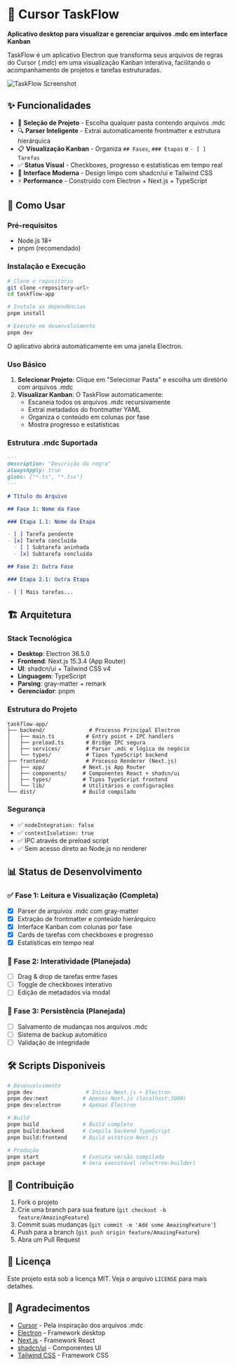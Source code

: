 # 🎯 Cursor TaskFlow

**Aplicativo desktop para visualizar e gerenciar arquivos .mdc em interface Kanban**

TaskFlow é um aplicativo Electron que transforma seus arquivos de regras do Cursor (.mdc) em uma visualização Kanban interativa, facilitando o acompanhamento de projetos e tarefas estruturadas.

![TaskFlow Screenshot](https://via.placeholder.com/800x400/2563eb/ffffff?text=TaskFlow+Kanban+Interface)

## ✨ Funcionalidades

- 📁 **Seleção de Projeto** - Escolha qualquer pasta contendo arquivos .mdc
- 🔍 **Parser Inteligente** - Extrai automaticamente frontmatter e estrutura hierárquica
- 📋 **Visualização Kanban** - Organiza `## Fases`, `### Etapas` e `- [ ] Tarefas`
- ✅ **Status Visual** - Checkboxes, progresso e estatísticas em tempo real
- 🎨 **Interface Moderna** - Design limpo com shadcn/ui e Tailwind CSS
- ⚡ **Performance** - Construído com Electron + Next.js + TypeScript

## 🚀 Como Usar

### Pré-requisitos

- Node.js 18+
- pnpm (recomendado)

### Instalação e Execução

```bash
# Clone o repositório
git clone <repository-url>
cd taskflow-app

# Instale as dependências
pnpm install

# Execute em desenvolvimento
pnpm dev
```

O aplicativo abrirá automaticamente em uma janela Electron.

### Uso Básico

1. **Selecionar Projeto**: Clique em "Selecionar Pasta" e escolha um diretório com arquivos .mdc
2. **Visualizar Kanban**: O TaskFlow automaticamente:
   - Escaneia todos os arquivos .mdc recursivamente
   - Extrai metadados do frontmatter YAML
   - Organiza o conteúdo em colunas por fase
   - Mostra progresso e estatísticas

### Estrutura .mdc Suportada

```markdown
---
description: "Descrição da regra"
alwaysApply: true
globs: ["*.ts", "*.tsx"]
---

# Título do Arquivo

## Fase 1: Nome da Fase

### Etapa 1.1: Nome da Etapa

- [ ] Tarefa pendente
- [x] Tarefa concluída
  - [ ] Subtarefa aninhada
  - [x] Subtarefa concluída

## Fase 2: Outra Fase

### Etapa 2.1: Outra Etapa

- [ ] Mais tarefas...
```

## 🏗️ Arquitetura

### Stack Tecnológica

- **Desktop**: Electron 36.5.0
- **Frontend**: Next.js 15.3.4 (App Router)
- **UI**: shadcn/ui + Tailwind CSS v4
- **Linguagem**: TypeScript
- **Parsing**: gray-matter + remark
- **Gerenciador**: pnpm

### Estrutura do Projeto

```
taskflow-app/
├── backend/              # Processo Principal Electron
│   ├── main.ts          # Entry point + IPC handlers
│   ├── preload.ts       # Bridge IPC segura
│   ├── services/        # Parser .mdc e lógica de negócio
│   └── types/           # Tipos TypeScript backend
├── frontend/            # Processo Renderer (Next.js)
│   ├── app/            # Next.js App Router
│   ├── components/     # Componentes React + shadcn/ui
│   ├── types/          # Tipos TypeScript frontend
│   └── lib/            # Utilitários e configurações
└── dist/               # Build compilado
```

### Segurança

- ✅ `nodeIntegration: false`
- ✅ `contextIsolation: true`
- ✅ IPC através de preload script
- ✅ Sem acesso direto ao Node.js no renderer

## 📊 Status de Desenvolvimento

### ✅ Fase 1: Leitura e Visualização (Completa)

- [x] Parser de arquivos .mdc com gray-matter
- [x] Extração de frontmatter e conteúdo hierárquico
- [x] Interface Kanban com colunas por fase
- [x] Cards de tarefas com checkboxes e progresso
- [x] Estatísticas em tempo real

### 🔄 Fase 2: Interatividade (Planejada)

- [ ] Drag & drop de tarefas entre fases
- [ ] Toggle de checkboxes interativo
- [ ] Edição de metadados via modal

### 🔄 Fase 3: Persistência (Planejada)

- [ ] Salvamento de mudanças nos arquivos .mdc
- [ ] Sistema de backup automático
- [ ] Validação de integridade

## 🛠️ Scripts Disponíveis

```bash
# Desenvolvimento
pnpm dev                 # Inicia Next.js + Electron
pnpm dev:next           # Apenas Next.js (localhost:3000)
pnpm dev:electron       # Apenas Electron

# Build
pnpm build              # Build completo
pnpm build:backend      # Compila backend TypeScript
pnpm build:frontend     # Build estático Next.js

# Produção
pnpm start              # Executa versão compilada
pnpm package            # Gera executável (electron-builder)
```

## 🤝 Contribuição

1. Fork o projeto
2. Crie uma branch para sua feature (`git checkout -b feature/AmazingFeature`)
3. Commit suas mudanças (`git commit -m 'Add some AmazingFeature'`)
4. Push para a branch (`git push origin feature/AmazingFeature`)
5. Abra um Pull Request

## 📝 Licença

Este projeto está sob a licença MIT. Veja o arquivo `LICENSE` para mais detalhes.

## 🙏 Agradecimentos

- [Cursor](https://cursor.sh) - Pela inspiração dos arquivos .mdc
- [Electron](https://electronjs.org) - Framework desktop
- [Next.js](https://nextjs.org) - Framework React
- [shadcn/ui](https://ui.shadcn.com) - Componentes UI
- [Tailwind CSS](https://tailwindcss.com) - Framework CSS
